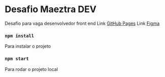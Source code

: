 # Desafio Maeztra DEV

Desafio para vaga desenvolvedor front end
Link [GitHub Pages](https://daniloomoraes.github.io/desafio-maeztra)
Link [Figma](https://www.figma.com/file/3RqPfS5PW9whbQNCTTaoqA/%5B2020-09%5D-MZ---Layout-Teste-de-vagas-para-time-de-Devs)

### `npm install`

Para instalar o projeto

### `npm start`

Para rodar o projeto local